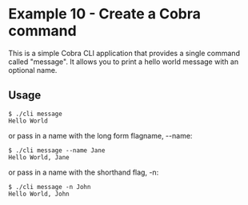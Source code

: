 # Example 10 - Create a Cobra command

This is a simple Cobra CLI application that provides a single command called "message". It allows you to print a hello world message with an optional name.

## Usage

```
$ ./cli message
Hello World
```
or pass in a name with the long form flagname, --name:
```
$ ./cli message --name Jane
Hello World, Jane
```
or pass in a name with the shorthand flag, -n:
```
$ ./cli message -n John
Hello World, John
```
